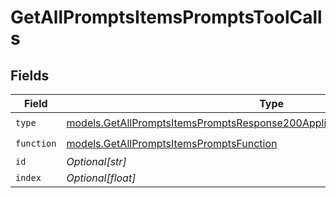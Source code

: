 # GetAllPromptsItemsPromptsToolCalls


## Fields

| Field                                                                                                                                                          | Type                                                                                                                                                           | Required                                                                                                                                                       | Description                                                                                                                                                    |
| -------------------------------------------------------------------------------------------------------------------------------------------------------------- | -------------------------------------------------------------------------------------------------------------------------------------------------------------- | -------------------------------------------------------------------------------------------------------------------------------------------------------------- | -------------------------------------------------------------------------------------------------------------------------------------------------------------- |
| `type`                                                                                                                                                         | [models.GetAllPromptsItemsPromptsResponse200ApplicationJSONResponseBodyType](../models/getallpromptsitemspromptsresponse200applicationjsonresponsebodytype.md) | :heavy_check_mark:                                                                                                                                             | N/A                                                                                                                                                            |
| `function`                                                                                                                                                     | [models.GetAllPromptsItemsPromptsFunction](../models/getallpromptsitemspromptsfunction.md)                                                                     | :heavy_check_mark:                                                                                                                                             | N/A                                                                                                                                                            |
| `id`                                                                                                                                                           | *Optional[str]*                                                                                                                                                | :heavy_minus_sign:                                                                                                                                             | N/A                                                                                                                                                            |
| `index`                                                                                                                                                        | *Optional[float]*                                                                                                                                              | :heavy_minus_sign:                                                                                                                                             | N/A                                                                                                                                                            |
